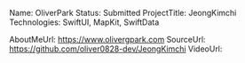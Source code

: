 Name: OliverPark
Status: Submitted
ProjectTitle: JeongKimchi
Technologies: SwiftUI, MapKit, SwiftData

AboutMeUrl: https://www.olivergpark.com
SourceUrl: https://github.com/oliver0828-dev/JeongKimchi
VideoUrl:
